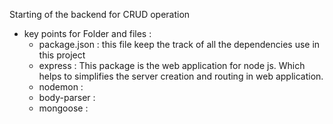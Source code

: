 Starting of the backend for CRUD operation
* key points for Folder and files :
    * package.json : this file keep the track of all the dependencies use in this project
    * express : This package is the web application for node js. Which helps to simplifies the server creation and routing in web application.
    * nodemon : 
    * body-parser :
    * mongoose :
